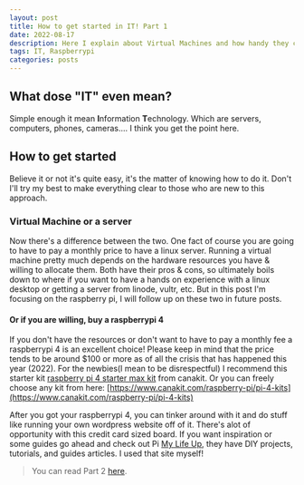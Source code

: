 ```yaml
---
layout: post
title: How to get started in IT! Part 1
date: 2022-08-17
description: Here I explain about Virtual Machines and how handy they can be.
tags: IT, Raspberrypi
categories: posts
---
```


## What dose "IT" even mean?

Simple enough it mean **I**nformation **T**echnology. Which are servers, computers, phones, cameras.... I think you get the point here.

## How to get started

Believe it or not it's quite easy, it's the matter of knowing how to do it. Don't I'll try my best to make everything clear to those who are new to this approach.

### Virtual Machine or a server

Now there's a difference between the two. One fact of course you are going to have to pay a monthly price to have a linux server. Running a virtual machine pretty much depends on the hardware resources you have & willing to allocate them. Both have their pros & cons, so ultimately boils down to where if you want to have a hands on experience with a linux desktop or getting a server from linode, vultr, etc. But in this post I'm focusing on the raspberry pi, I will follow up on these two in future posts.

#### Or if you are willing, buy a raspberrypi 4

If you don't have the resources or don't want to have to pay a monthly fee a raspberrypi 4 is an excellent choice! Please keep in mind that the price tends to be around $100 or more as of all the crisis that has happened this year (2022). For the newbies(I mean to be disrespectful) I recommend this starter kit [raspberry pi 4 starter max kit](https://www.canakit.com/raspberry-pi-4-starter-max-kit.html) from canakit. Or you can freely choose any kit from here: [https://www.canakit.com/raspberry-pi/pi-4-kits](https://www.canakit.com/raspberry-pi/pi-4-kits)

After you got your raspberrypi 4, you can tinker around with it and do stuff like running your own wordpress website off of it. There's alot of opportunity with this credit card sized board. If you want inspiration or some guides go ahead and check out Pi [My Life Up](https://pimylifeup.com/), they have DIY projects, tutorials, and guides articles. I used that site myself!

> You can read Part 2 [here](https://aaronplayzgaming.com/blog/2022/how-to-get-started-pt2).
